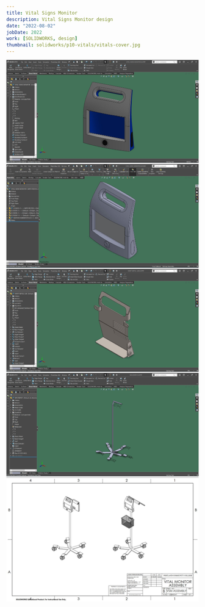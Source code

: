 ```yaml
---
title: Vital Signs Monitor
description: Vital Signs Monitor design
date: "2022-08-02"
jobDate: 2022
work: [SOLIDWORKS, design]
thumbnail: solidworks/p10-vitals/vitals-cover.jpg
---
```


[![Vital signs monitor assembly complete](vitals-cover.jpg)](vitals-cover.jpg)
[![Vital signs monitor assembly](vitals3.jpg)](vitals3.jpg)
[![Vital signs monitor sheet metal](vitals4.jpg)](vitals4.jpg)
[![Vital signs monitor stand](vitals5.jpg)](vitals5.jpg)
[![Vital signs monitor stand assembly](vitals2.jpg)](vitals2.jpg)